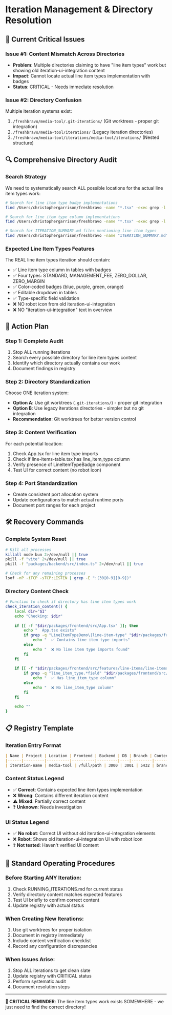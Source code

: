 # Iteration Management & Directory Resolution

## 🚨 Current Critical Issues

### Issue #1: Content Mismatch Across Directories
- **Problem**: Multiple directories claiming to have "line item types" work but showing old iteration-ui-integration content
- **Impact**: Cannot locate actual line item types implementation with badges
- **Status**: CRITICAL - Needs immediate resolution

### Issue #2: Directory Confusion
Multiple iteration systems exist:
1. `/freshbravo/media-tool/.git-iterations/` (Git worktrees - proper git integration)
2. `/freshbravo/media-tool/iterations/` (Legacy iteration directories)
3. `/freshbravo/media-tool/iterations/media-tool/iterations/` (Nested structure)

## 🔍 Comprehensive Directory Audit

### Search Strategy
We need to systematically search ALL possible locations for the actual line item types work:

```bash
# Search for line item type badge implementations
find /Users/christophergarrison/freshbravo -name "*.tsx" -exec grep -l "LineItemTypeBadge\|line_item_type.*badge" {} \; 2>/dev/null

# Search for line item type column implementations  
find /Users/christophergarrison/freshbravo -name "*.tsx" -exec grep -l "MANAGEMENT_FEE\|ZERO_DOLLAR\|ZERO_MARGIN.*badge" {} \; 2>/dev/null

# Search for ITERATION_SUMMARY.md files mentioning line item types
find /Users/christophergarrison/freshbravo -name "ITERATION_SUMMARY.md" -exec grep -l "line.*item.*type" {} \; 2>/dev/null
```

### Expected Line Item Types Features
The REAL line item types iteration should contain:
- ✅ Line item type column in tables with badges
- ✅ Four types: STANDARD, MANAGEMENT_FEE, ZERO_DOLLAR, ZERO_MARGIN  
- ✅ Color-coded badges (blue, purple, green, orange)
- ✅ Editable dropdown in tables
- ✅ Type-specific field validation
- ❌ NO robot icon from old iteration-ui-integration
- ❌ NO "iteration-ui-integration" text in overview

## 🎯 Action Plan

### Step 1: Complete Audit
1. Stop ALL running iterations
2. Search every possible directory for line item types content
3. Identify which directory actually contains our work
4. Document findings in registry

### Step 2: Directory Standardization  
Choose ONE iteration system:
- **Option A**: Use git worktrees (`.git-iterations/`) - proper git integration
- **Option B**: Use legacy iterations directories - simpler but no git integration
- **Recommendation**: Git worktrees for better version control

### Step 3: Content Verification
For each potential location:
1. Check App.tsx for line item type imports
2. Check if line-items-table.tsx has line_item_type column  
3. Verify presence of LineItemTypeBadge component
4. Test UI for correct content (no robot icon)

### Step 4: Port Standardization
- Create consistent port allocation system
- Update configurations to match actual runtime ports
- Document port ranges for each project

## 🛠️ Recovery Commands

### Complete System Reset
```bash
# Kill all processes
killall node bun 2>/dev/null || true
pkill -f "vite" 2>/dev/null || true
pkill -f "packages/backend/src/index.ts" 2>/dev/null || true

# Check for any remaining processes
lsof -nP -iTCP -sTCP:LISTEN | grep -E ":(30[0-9][0-9])"
```

### Directory Content Check
```bash
# Function to check if directory has line item types work
check_iteration_content() {
    local dir="$1"
    echo "Checking: $dir"
    
    if [[ -f "$dir/packages/frontend/src/App.tsx" ]]; then
        echo "  App.tsx exists"
        if grep -q "LineItemTypeDemo\|line-item-type" "$dir/packages/frontend/src/App.tsx"; then
            echo "  ✅ Contains line item type imports"
        else
            echo "  ❌ No line item type imports found"
        fi
    fi
    
    if [[ -f "$dir/packages/frontend/src/features/line-items/line-items-table.tsx" ]]; then
        if grep -q "line_item_type.*field" "$dir/packages/frontend/src/features/line-items/line-items-table.tsx"; then
            echo "  ✅ Has line_item_type column"
        else
            echo "  ❌ No line_item_type column"
        fi
    fi
    
    echo ""
}
```

## 📋 Registry Template

### Iteration Entry Format
```markdown
| Name | Project | Location | Frontend | Backend | DB | Branch | Content Status | UI Status |
|------|---------|----------|----------|---------|----|---------|--------------|-----------| 
| iteration-name | media-tool | /full/path | 3000 | 3001 | 5432 | branch-name | ✅ Correct | ✅ No robot |
```

### Content Status Legend
- ✅ **Correct**: Contains expected line item types implementation
- ❌ **Wrong**: Contains different iteration content  
- ⚠️ **Mixed**: Partially correct content
- ❓ **Unknown**: Needs investigation

### UI Status Legend  
- ✅ **No robot**: Correct UI without old iteration-ui-integration elements
- ❌ **Robot**: Shows old iteration-ui-integration UI with robot icon
- ❓ **Not tested**: Haven't verified UI content

## 🔄 Standard Operating Procedures

### Before Starting ANY Iteration:
1. Check RUNNING_ITERATIONS.md for current status
2. Verify directory content matches expected features
3. Test UI briefly to confirm correct content
4. Update registry with actual status

### When Creating New Iterations:
1. Use git worktrees for proper isolation
2. Document in registry immediately  
3. Include content verification checklist
4. Record any configuration discrepancies

### When Issues Arise:
1. Stop ALL iterations to get clean slate
2. Update registry with CRITICAL status
3. Perform systematic audit
4. Document resolution steps

---

**🚨 CRITICAL REMINDER**: The line item types work exists SOMEWHERE - we just need to find the correct directory!